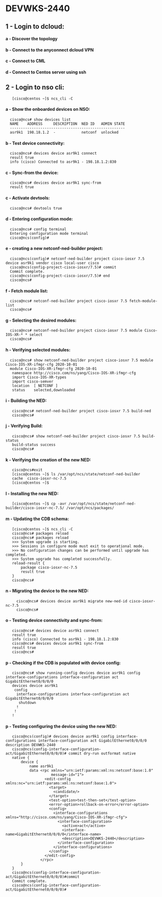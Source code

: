# DEVWKS-2440

## 1 - Login to dcloud:
#### a - Discover the topology
#### b - Connect to the anyconnect dcloud VPN
#### c - Connect to CML
#### d - Connect to Centos server using ssh

## 2 - Login to nso cli:
       [cisco@centos ~]$ ncs_cli -C
#### a - Show the onboarded devices on NSO:
      cisco@ncs# show devices list
      NAME    ADDRESS     DESCRIPTION  NED ID   ADMIN STATE
      -----------------------------------------------------
      asr9k1  198.18.1.2  -            netconf  unlocked
#### b - Test device connectivity:
      cisco@ncs# devices device asr9k1 connect
      result true
      info (cisco) Connected to asr9k1 - 198.18.1.2:830
#### c - Sync-from the device:
      cisco@ncs# devices device asr9k1 sync-from
      result true
#### c - Activate devtools:      
      cisco@ncs# devtools true
#### d - Entering configuration mode:
      cisco@ncs# config terminal
      Entering configuration mode terminal
      cisco@ncs(config)#
#### e - creating a new netconf-ned-builder project:
      cisco@ncs(config)# netconf-ned-builder project cisco-iosxr 7.5 device asr9k1 vendor cisco local-user cisco
      cisco@ncs(config-project-cisco-iosxr/7.5)# commit
      Commit complete.
      cisco@ncs(config-project-cisco-iosxr/7.5)# end
      cisco@ncs#
 #### f - Fetch module list:
      cisco@ncs# netconf-ned-builder project cisco-iosxr 7.5 fetch-module-list
      cisco@ncs#

 #### g - Selecting the desired modules:
      cisco@ncs# netconf-ned-builder project cisco-iosxr 7.5 module Cisco-IOS-XR-* * select
      cisco@ncs#
 
 #### h - Verifying selected modules:
      cisco@ncs# show netconf-ned-builder project cisco-iosxr 7.5 module Cisco-IOS-XR-ifmgr-cfg 2020-10-01
      module Cisco-IOS-XR-ifmgr-cfg 2020-10-01
       namespace http://cisco.com/ns/yang/Cisco-IOS-XR-ifmgr-cfg
       import Cisco-IOS-XR-types
       import cisco-semver
       location  [ NETCONF ]
       status    selected,downloaded
       
  #### i - Building the NED:     
       cisco@ncs# netconf-ned-builder project cisco-iosxr 7.5 build-ned
       cisco@ncs#
  #### j - Verifying Build:     
       cisco@ncs# show netconf-ned-builder project cisco-iosxr 7.5 build-status
       build-status success
       cisco@ncs#
  #### k - Verifying the creation of the new NED:    
       cisco@ncs#exit
       [cisco@centos ~]$ ls /var/opt/ncs/state/netconf-ned-builder
       cache  cisco-iosxr-nc-7.5
       [cisco@centos ~]$
  #### l - Installing the new NED:    
       [cisco@centos ~]$ cp -avr /var/opt/ncs/state/netconf-ned-builder/cisco-iosxr-nc-7.5/ /var/opt/ncs/packages/
  #### m - Updating the CDB schema: 
       [cisco@centos ~]$ ncs_cli -C
       cisco@ncs# packages reload
       cisco@ncs# packages reload
       >>> System upgrade is starting.
       >>> Sessions in configure mode must exit to operational mode.
       >>> No configuration changes can be performed until upgrade has completed.
       >>> System upgrade has completed successfully.
       reload-result {
           package cisco-iosxr-nc-7.5
           result true
       }
       cisco@ncs#
       
  #### n - Migrating the device to the new NED:
         cisco@ncs# devices device asr9k1 migrate new-ned-id cisco-iosxr-nc-7.5
         cisco@ncs#
  
  #### o - Testing device connectivity and sync-from:
       cisco@ncs# devices device asr9k1 connect
       result true
       info (cisco) Connected to asr9k1 - 198.18.1.2:830
       cisco@ncs# devices device asr9k1 sync-from
       result true
       cisco@ncs#
       
  #### p - Checking if the CDB is populated with device config:
       cisco@ncs# show running-config devices device asr9k1 config interface-configurations interface-configuration act GigabitEthernet0/0/0/0
       devices device asr9k1
        config
         interface-configurations interface-configuration act GigabitEthernet0/0/0/0
          shutdown
         !
        !
       !
   #### p - Testing configuring the device using the new NED:
       cisco@ncs(config)# devices device asr9k1 config interface-configurations interface-configuration act GigabitEthernet0/0/0/0 description DEVWKS-2440
       cisco@ncs(config-interface-configuration-act/GigabitEthernet0/0/0/0)# commit dry-run outformat native
       native {
           device {
               name asr9k1
               data <rpc xmlns="urn:ietf:params:xml:ns:netconf:base:1.0"
                         message-id="1">
                      <edit-config xmlns:nc="urn:ietf:params:xml:ns:netconf:base:1.0">
                        <target>
                          <candidate/>
                        </target>
                        <test-option>test-then-set</test-option>
                        <error-option>rollback-on-error</error-option>
                        <config>
                          <interface-configurations xmlns="http://cisco.com/ns/yang/Cisco-IOS-XR-ifmgr-cfg">
                            <interface-configuration>
                              <active>act</active>
                              <interface-name>GigabitEthernet0/0/0/0</interface-name>
                              <description>DEVWKS-2440</description>
                            </interface-configuration>
                          </interface-configurations>
                        </config>
                      </edit-config>
                    </rpc>
           }
       }
       cisco@ncs(config-interface-configuration-act/GigabitEthernet0/0/0/0)#commit
       Commit complete.
       cisco@ncs(config-interface-configuration-act/GigabitEthernet0/0/0/0)#

       
       
